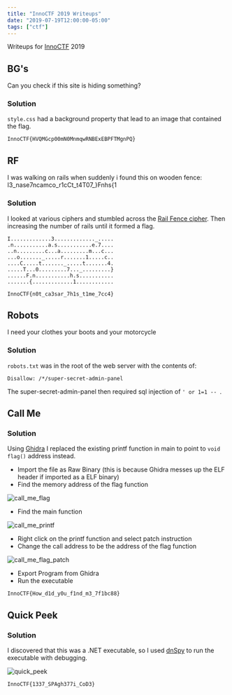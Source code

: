 ```yaml
---
title: "InnoCTF 2019 Writeups"
date: "2019-07-19T12:00:00-05:00"
tags: ["ctf"]
---
```


Writeups for [InnoCTF](http://innoctf.com/) 2019

<!--more-->

## BG's

Can you check if this site is hiding something?

### Solution

`style.css` had a background property that lead to an image that contained the flag.

`InnoCTF{HVQMGcp00mN0MnmqwRNBExEBPFTMgnPQ}`

## RF

I was walking on rails when suddenly i found this on wooden fence: I3_nase7ncamсo_r1сCt_t4T07_}Fnhs{1

### Solution

I looked at various ciphers and stumbled across the [Rail Fence cipher](https://en.wikipedia.org/wiki/Rail_fence_cipher). Then increasing the number of rails until it formed a flag.

```plaintext
I.............3............._.....
.n...........a.s...........e.7....
..n.........c...a.........m...с...
...o......._.....r.......1.....с..
....C.....t......._.....t.......4.
.....T...0.........7..._.........}
......F.n...........h.s...........
.......{.............1............
```

`InnoCTF{n0t_ca3sar_7h1s_t1me_7сс4}`

## Robots

I need your clothes your boots and your motorcycle

### Solution

`robots.txt` was in the root of the web server with the contents of:

```plaintext
Disallow: /*/super-secret-admin-panel
```

The super-secret-admin-panel then required sql injection of `' or 1=1 -- `.

## Call Me

### Solution

Using [Ghidra](https://ghidra-sre.org/) I replaced the existing printf function in main to point to `void flag()` address instead.

* Import the file as Raw Binary (this is because Ghidra messes up the ELF header if imported as a ELF binary)
* Find the memory address of the flag function

![call_me_flag](/img/ctf-innoctf-2019/call_me_flag.png)

* Find the main function

![call_me_printf](/img/ctf-innoctf-2019/call_me_printf.png)

* Right click on the printf function and select patch instruction
* Change the call address to be the address of the flag function

![call_me_flag_patch](/img/ctf-innoctf-2019/call_me_flag_patch.png)

* Export Program from Ghidra
* Run the executable

`InnoCTF{How_d1d_y0u_f1nd_m3_7f1bc88}`

## Quick Peek

### Solution

I discovered that this was a .NET executable, so I used [dnSpy](https://github.com/0xd4d/dnSpy) to run the executable with debugging.

![quick_peek](/img/ctf-innoctf-2019/quick_peek.png)

`InnoCTF{1337_SPAgh377i_CoD3}`
